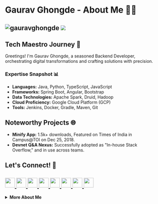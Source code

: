 # Gaurav Ghongde - About Me 👨‍💻
<h2>
      <img src="https://komarev.com/ghpvc/?username=gauravghongde&label=Profile%20Views&color=blue&style=plastic" alt="gauravghongde"/>
      <a href="https://madebygaurav.vercel.app">
         <img src="https://img.shields.io/badge/Portfolio-madebygaurav.vercel.app-2ea44f?style=plastic"/>
      </a>
</h2>

## Tech Maestro Journey 🚀

  Greetings! I'm Gaurav Ghongde, a seasoned Backend Developer, orchestrating digital transformations and crafting solutions with precision.

  ### Expertise Snapshot 📊

  - **Languages:** Java, Python, TypeScript, JavaScript
  - **Frameworks:** Spring Boot, Angular, Bootstrap
  - **Data Technologies:** Apache Spark, Druid, Hadoop
  - **Cloud Proficiency:** Google Cloud Platform (GCP)
  - **Tools:** Jenkins, Docker, Gradle, Maven, Git

## Noteworthy Projects 🌐

  - **Minify App:** 1.5k+ downloads, Featured on Times of India in Campus@TOI on Dec 25, 2018.
  - **Devnet Q&A Nexus:** Successfully adopted as "In-house Stack Overflow," and in use across teams.

## Let's Connect! 🤝
<h2 align="left">
     <a href="https://twitter.com/madebygaurav">
     <img src="https://github.com/gauravghongde/social-icons/blob/master/PNG/Black/Twitter_black.png" width="32" height="32"/>
     </a>
     <a href="https://www.linkedin.com/in/gauravghongde">
     <img src="https://github.com/gauravghongde/social-icons/blob/master/PNG/Black/LinkedIN_black.png" width="32" height="32"/>
     </a>
     <a href="https://www.instagram.com/madebygaurav">
     <img src="https://github.com/gauravghongde/social-icons/blob/master/PNG/Black/Instagram_black.png" width="32" height="32"/>
     </a>
     <a href="https://www.behance.net/gauravghongde">
     <img src="https://github.com/gauravghongde/social-icons/blob/master/PNG/Black/Behance_black.png" width="32" height="32"/>
     </a>
     <a href="mailto:7gaurav.ghongde@gmail.com">
     <img src="https://github.com/gauravghongde/social-icons/blob/master/PNG/Black/Gmail_black.png" width="32" height="32"/>
     </a>
     <a href="https://telegram.me/gsg7397">
     <img src="https://github.com/gauravghongde/social-icons/blob/master/PNG/Black/Telegram_black.png" width="32" height="32"/>
     </a>
     <a href="https://discord.gg/2RHSUwy">
     <img src="https://github.com/gauravghongde/social-icons/blob/master/PNG/Black/Discord_black.png" width="32" height="32"/>
     </a>
     <a href="https://play.google.com/store/apps/dev?id=7300960281868524728">
     <img src="https://github.com/gauravghongde/social-icons/blob/master/PNG/Black/GooglePlay_black.png" width="32" height="32"/>
     </a>
  </h2>  
  <details align="left">
     <summary><b>More About Me</b><br></summary>
  <details>
  <summary><h2> Professional Odyssey 👨‍💼</h2></summary>
   
  ### Flipkart - Senior Software Engineer (Mar 2022 - Present)
  - Spearheaded data optimization initiatives, resulting in $20k annual savings.
  - Led the migration to Google Cloud Platform, achieving enhanced scalability.
  - Architected Disaster-Recovery Events Processing, critical for Big Billion Days.

  ### Morgan Stanley - Associate Technology (Sep 2021 - Mar 2022)
  - Orchestrated the migration of a legacy codebase to the latest Java version.
  - Improved commodities trade processing efficiency, reducing errors by 18%.

  ### TIAA - Software Backend Developer (Jul 2019 - Sep 2021)
  - Designed and developed Microservices using Spring Boot & Angular in OpenShift.
  - Engineered the Salary Deferral Management module, automating manual processes.
  - Optimized the Remittance Spark Standard File Browser UI module by 80% using RxJs.
</details>
     <div>
        <div>
           <b>
              <h3>My Stats</h3>
              <a href="https://github.com/gauravghongde/github-readme-stats/actions">
              <img alt="gauravghongde's github stats" src="https://github-readme-stats-gaurav.vercel.app/api?username=gauravghongde&show_icons=true&title_color=4078c0&icon_color=6cc644&text_color=333&bg_color=f5f5f5"/>
              </a>
           </b>
        </div>
        <div>
           <b>
              <h3>My Spotify</h3>
              <a href="https://spotify-now-playing.vercel.app/api/spotify-now-playing">
              <img alt="Now playing Spotify" src="https://spotify-now-playing.vercel.app/api/spotify-now-playing"/>
              </a>
           </b>
        </div>
     </div>
  </details>
